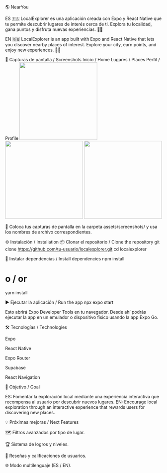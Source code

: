 🌎 NearYou

ES 🇪🇸
LocalExplorer es una aplicación creada con Expo y React Native que te permite descubrir lugares de interés cerca de ti. Explora tu localidad, gana puntos y disfruta nuevas experiencias. 🎯✨

EN 🇬🇧
LocalExplorer is an app built with Expo and React Native that lets you discover nearby places of interest. Explore your city, earn points, and enjoy new experiences. 🎯✨

📱 Capturas de pantalla / Screenshots
Inicio / Home	Lugares / Places	Perfil / Profile
<img src="assets/screenshots/home.png" width="250" />	<img src="assets/screenshots/places.png" width="250" />	<img src="assets/screenshots/profile.png" width="250" />

📸 Coloca tus capturas de pantalla en la carpeta assets/screenshots/ y usa los nombres de archivo correspondientes.

⚙️ Instalación / Installation
📦 Clonar el repositorio / Clone the repository
git clone https://github.com/tu-usuario/localexplorer.git
cd localexplorer

🚀 Instalar dependencias / Install dependencies
npm install
# o / or
yarn install

▶️ Ejecutar la aplicación / Run the app
npx expo start


Esto abrirá Expo Developer Tools en tu navegador.
Desde ahí podrás ejecutar la app en un emulador o dispositivo físico usando la app Expo Go.

🛠️ Tecnologías / Technologies

Expo

React Native

Expo Router

Supabase

React Navigation

🧭 Objetivo / Goal

ES: Fomentar la exploración local mediante una experiencia interactiva que recompensa al usuario por descubrir nuevos lugares.
EN: Encourage local exploration through an interactive experience that rewards users for discovering new places.

💡 Próximas mejoras / Next Features

🗺️ Filtros avanzados por tipo de lugar.

🏆 Sistema de logros y niveles.

💬 Reseñas y calificaciones de usuarios.

🌐 Modo multilenguaje (ES / EN).
